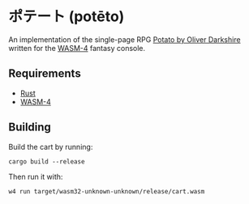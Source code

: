 # ポテート (potēto)

An implementation of the single-page RPG [Potato by Oliver Darkshire](https://twitter.com/deathbybadger/status/1567425842526945280) written for the [WASM-4](https://wasm4.org) fantasy console.

## Requirements

* [Rust](https://www.rust-lang.org/)
* [WASM-4](https://wasm4.org/)

## Building

Build the cart by running:

```shell
cargo build --release
```

Then run it with:

```shell
w4 run target/wasm32-unknown-unknown/release/cart.wasm
```
